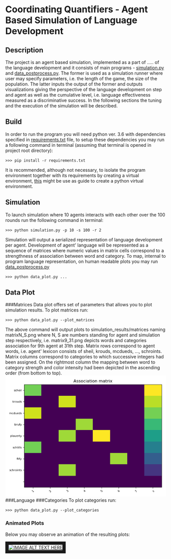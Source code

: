 # Coordinating Quantifiers - Agent Based Simulation of Language Development
## Description
The project is an agent based simulation, implemented as a part of 
 .....
 of the language development and it consists of 
main programs - [simulation.py](https://github.com/juszjusz/coordinating-quantifiers/blob/master/simulation.py) 
and [data_postprocess.py](https://github.com/juszjusz/coordinating-quantifiers/blob/master/data_postprocess.py).
The former is used as  a simulation runner where user may specify parameters, i.e. the length of the game, the size
of the population. The latter inputs the output  of the former and outputs 
visualizations giving the perspective of the language development on step and agent as well
as the cumulative level, i.e. language effectiveness measured as a discriminative success.
In the following sections the tuning and the execution of the simulation will be described. 
## Build
In order to run the program you will need python ver. 3.6 with dependencies specified in 
[requirements.txt](https://github.com/juszjusz/coordinating-quantifiers/blob/master/requirements.txt) file, to setup these dependencies you may run 
a following command in terminal (assuming that terminal is opened in project root directory):
```commandline
>>> pip install -r requirements.txt
```
It is recommended, although not necessary, to isolate the program environment together with its requirements by creating 
a virtual environment, 
[this](https://packaging.python.org/guides/installing-using-pip-and-virtual-environments/) 
might be use as guide to create a python virtual environment.

## Simulation
To launch simulation where 10 agents interacts with each other over the 100 rounds run the 
following command in terminal:
```commandline
>>> python simulation.py -p 10 -s 100 -r 2
``` 
Simulation will output a serialized representation of language development per agent. Development of agent'
language will be represented as a sequence of matrices where numeric values in matrix cells
correspond to a strengthness of  association between word and category. 
To map, internal to program language representation, on human readable plots you may run 
[data_postprocess.py](https://github.com/juszjusz/coordinating-quantifiers/blob/master/data_postprocess.py)
```commandline
>>> python data_plot.py ...
``` 
## Data Plot
###Matrices
Data plot offers set of parameters that allows you to plot simulation results.
To plot matrices run:
```commandline
>>> python data_plot.py --plot_matrices
```
The above command will output plots to simulation_results/matrices naming matrixN_S.png 
where N, S are numbers standing for agent and simulation step respectively, i.e. matrix9_31.png
depicts words and categories association for 9th agent at 31th step. Matrix rows correspond
to agent words, i.e. agent' lexicon consists of sheil, krouds, mcdueds, ..., schroints.
Matrix columns correspond to categories to which successive integers had been assigned. On
the rightmost column the mapping between word to category strength and color intensity had been
depicted in the ascending order (from bottom to top).   
![matrix](/data_plot_examples/matrix9_31.png)  
###Language 
###Categories
To plot categories run:
```commandline
>>> python data_plot.py --plot_categories
```
### Animated Plots
Below you may observe an animation of the resulting plots:

<a href="http://www.youtube.com/watch?feature=player_embedded&v=gMqZR3pqMjg
" target="_blank"><img src="http://img.youtube.com/vi/gMqZR3pqMjg/0.jpg" 
alt="IMAGE ALT TEXT HERE" width="240" height="180" border="10" /></a>